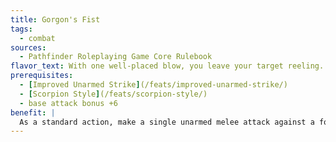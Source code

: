 ```yaml
---
title: Gorgon's Fist
tags:
  - combat
sources:
  - Pathfinder Roleplaying Game Core Rulebook
flavor_text: With one well-placed blow, you leave your target reeling.
prerequisites:
  - [Improved Unarmed Strike](/feats/improved-unarmed-strike/)
  - [Scorpion Style](/feats/scorpion-style/)
  - base attack bonus +6
benefit: |
  As a standard action, make a single unarmed melee attack against a foe whose speed is reduced (such as from [Scorpion Style](/feats/scorpion-style/)). If the attack hits, you deal damage normally and the target is staggered until the end of your next turn unless it makes a Fortitude saving throw (DC 10 + 1/2 your character level + your Wis modifier). This feat has no effect on targets that are staggered.
---
```



